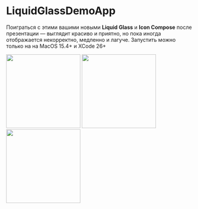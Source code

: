 

# LiquidGlassDemoApp

Поиграться с этими вашими новыми **Liquid Glass** и **Icon Compose** после презентации — выглядит красиво и приятно, но пока иногда отображается некорректно, медленно и лагуче.
Запустить можно только на на MacOS 15.4+ и XCode 26+

<img src="https://github.com/user-attachments/assets/ef31348a-fb48-4825-b666-556c3d9f0411" width="200">
<img src="https://github.com/user-attachments/assets/34e6907c-0b7a-4731-99c0-9e5c3038c8ec" width="200">
<img src="https://github.com/user-attachments/assets/a6528701-4ee7-4468-ae13-8ef5d926efea" width="200">
